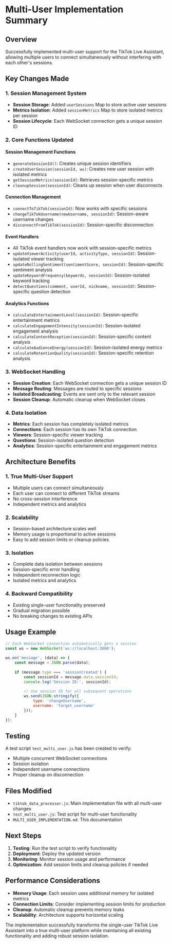 # Multi-User Implementation Summary

## Overview
Successfully implemented multi-user support for the TikTok Live Assistant, allowing multiple users to connect simultaneously without interfering with each other's sessions.

## Key Changes Made

### 1. Session Management System
- **Session Storage**: Added `userSessions` Map to store active user sessions
- **Metrics Isolation**: Added `sessionMetrics` Map to store isolated metrics per session
- **Session Lifecycle**: Each WebSocket connection gets a unique session ID

### 2. Core Functions Updated

#### Session Management Functions
- `generateSessionId()`: Creates unique session identifiers
- `createUserSession(sessionId, ws)`: Creates new user session with isolated metrics
- `getSessionMetrics(sessionId)`: Retrieves session-specific metrics
- `cleanupSession(sessionId)`: Cleans up session when user disconnects

#### Connection Management
- `connectToTikTok(sessionId)`: Now works with specific sessions
- `changeTikTokUsername(newUsername, sessionId)`: Session-aware username changes
- `disconnectFromTikTok(sessionId)`: Session-specific disconnection

#### Event Handlers
- All TikTok event handlers now work with session-specific metrics
- `updateViewerActivity(userId, activityType, sessionId)`: Session-isolated viewer tracking
- `updateRollingSentiment(sentimentScore, sessionId)`: Session-specific sentiment analysis
- `updateKeywordFrequency(keywords, sessionId)`: Session-isolated keyword tracking
- `detectQuestions(comment, userId, nickname, sessionId)`: Session-specific question detection

#### Analytics Functions
- `calculateEntertainmentLevel(sessionId)`: Session-specific entertainment metrics
- `calculateEngagementIntensity(sessionId)`: Session-isolated engagement analysis
- `calculateContentReception(sessionId)`: Session-specific content analysis
- `calculateAudienceEnergy(sessionId)`: Session-isolated energy metrics
- `calculateRetentionQuality(sessionId)`: Session-specific retention analysis

### 3. WebSocket Handling
- **Session Creation**: Each WebSocket connection gets a unique session ID
- **Message Routing**: Messages are routed to specific sessions
- **Isolated Broadcasting**: Events are sent only to the relevant session
- **Session Cleanup**: Automatic cleanup when WebSocket closes

### 4. Data Isolation
- **Metrics**: Each session has completely isolated metrics
- **Connections**: Each session has its own TikTok connection
- **Viewers**: Session-specific viewer tracking
- **Questions**: Session-isolated question detection
- **Analytics**: Session-specific entertainment and engagement metrics

## Architecture Benefits

### 1. True Multi-User Support
- Multiple users can connect simultaneously
- Each user can connect to different TikTok streams
- No cross-session interference
- Independent metrics and analytics

### 2. Scalability
- Session-based architecture scales well
- Memory usage is proportional to active sessions
- Easy to add session limits or cleanup policies

### 3. Isolation
- Complete data isolation between sessions
- Session-specific error handling
- Independent reconnection logic
- Isolated metrics and analytics

### 4. Backward Compatibility
- Existing single-user functionality preserved
- Gradual migration possible
- No breaking changes to existing APIs

## Usage Example

```javascript
// Each WebSocket connection automatically gets a session
const ws = new WebSocket('ws://localhost:3000');

ws.on('message', (data) => {
    const message = JSON.parse(data);
    
    if (message.type === 'sessionCreated') {
        const sessionId = message.data.sessionId;
        console.log('Session ID:', sessionId);
        
        // Use session ID for all subsequent operations
        ws.send(JSON.stringify({
            type: 'changeUsername',
            username: 'target_username'
        }));
    }
});
```

## Testing

A test script `test_multi_user.js` has been created to verify:
- Multiple concurrent WebSocket connections
- Session isolation
- Independent username connections
- Proper cleanup on disconnection

## Files Modified

- `tiktok_data_processor.js`: Main implementation file with all multi-user changes
- `test_multi_user.js`: Test script for multi-user functionality
- `MULTI_USER_IMPLEMENTATION.md`: This documentation

## Next Steps

1. **Testing**: Run the test script to verify functionality
2. **Deployment**: Deploy the updated version
3. **Monitoring**: Monitor session usage and performance
4. **Optimization**: Add session limits and cleanup policies if needed

## Performance Considerations

- **Memory Usage**: Each session uses additional memory for isolated metrics
- **Connection Limits**: Consider implementing session limits for production
- **Cleanup**: Automatic cleanup prevents memory leaks
- **Scalability**: Architecture supports horizontal scaling

The implementation successfully transforms the single-user TikTok Live Assistant into a true multi-user platform while maintaining all existing functionality and adding robust session isolation.
